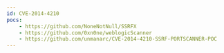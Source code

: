 ```yaml
---
id: CVE-2014-4210
pocs:
    - https://github.com/NoneNotNull/SSRFX
    - https://github.com/0xn0ne/weblogicScanner
    - https://github.com/unmanarc/CVE-2014-4210-SSRF-PORTSCANNER-POC
---
```

